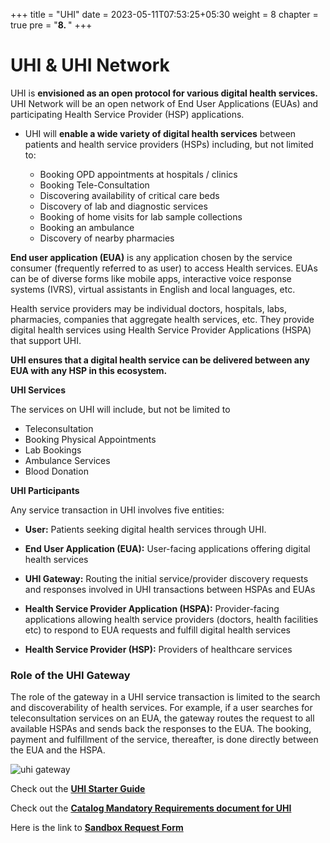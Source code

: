 +++
title = "UHI"
date = 2023-05-11T07:53:25+05:30
weight = 8
chapter = true
pre = "<b>8. </b>"
+++

# UHI & UHI Network

UHI is **envisioned as an open protocol for various digital health services.** UHI Network will be an open network of End User Applications (EUAs) and participating Health Service Provider (HSP) applications. 

- UHI will **enable a wide variety of digital health services** between patients and health service providers (HSPs) including, but not limited to:

	- Booking OPD appointments at hospitals / clinics
	- Booking Tele-Consultation
	- Discovering availability of critical care beds
	- Discovery of lab and diagnostic services
	- Booking of home visits for lab sample collections
	- Booking an ambulance
	- Discovery of nearby pharmacies

**End user application (EUA)** is any application chosen by the service consumer (frequently referred to as user) to access Health services. EUAs can be of diverse forms like mobile apps, interactive voice response systems (IVRS), virtual assistants in English and local languages, etc. 

Health service providers may be individual doctors, hospitals, labs, pharmacies, companies that aggregate health services, etc. They provide digital health services using Health Service Provider Applications (HSPA) that support UHI. 

**UHI ensures that a digital health service can be delivered between any EUA with any HSP in this ecosystem.**

**UHI Services**

The services on UHI will include, but not be limited to

- Teleconsultation
- Booking Physical Appointments
- Lab Bookings
- Ambulance Services
- Blood Donation

**UHI Participants**

Any service transaction in UHI involves five entities:

- **User:** Patients seeking digital health services through UHI.

- **End User Application (EUA):** User-facing applications offering digital health services

- **UHI Gateway:** Routing the initial service/provider discovery requests and responses involved in UHI transactions between HSPAs and EUAs

- **Health Service Provider Application (HSPA):** Provider-facing applications allowing health service providers (doctors, health facilities etc) to respond to EUA requests and fulfill digital health services

- **Health Service Provider (HSP):** Providers of healthcare services

### Role of the UHI Gateway

The role of the gateway in a UHI service transaction is limited to the search and discoverability of health services. For example, if a user searches for teleconsultation services on an EUA, the gateway routes the request to all available HSPAs and sends back the responses to the EUA. The booking, payment and fulfillment of the service, thereafter, is done directly between the EUA and the HSPA.

![uhi gateway](/abdm-docs/img/uhi-gateway.png)  

Check out the [**UHI Starter Guide**](../Unified_Health_Interface_Starter_Guide.pdf)

Check out the [**Catalog Mandatory Requirements document for UHI**](https://docs.google.com/spreadsheets/d/14HSsyn1tNaxmXO4y21a4OiXaEID5FbeVLWJXX52OX3E/edit?usp=sharing)

Here is the link to [**Sandbox Request Form**](https://sandbox.abdm.gov.in/applications/Home/signup_form_UHI)